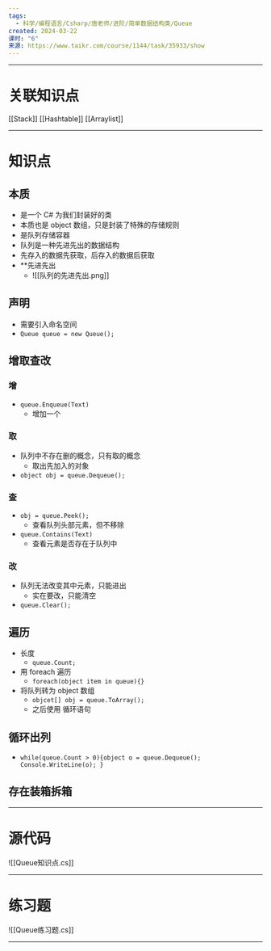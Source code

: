 ```yaml
---
tags:
  - 科学/编程语言/Csharp/唐老师/进阶/简单数据结构类/Queue
created: 2024-03-22
课时: "6"
来源: https://www.taikr.com/course/1144/task/35933/show
---
```


---
# 关联知识点

[[Stack]] [[Hashtable]] [[Arraylist]]

---
# 知识点

## 本质

- 是一个 C# 为我们封装好的类
- 本质也是 object 数组，只是封装了特殊的存储规则
- 是队列存储容器
- 队列是一种先进先出的数据结构
- 先存入的数据先获取，后存入的数据后获取
- **先进先出
	- ![[队列的先进先出.png]]
## 声明

- 需要引入命名空间
- `Queue queue = new Queue();`
## 增取查改

### 增

- `queue.Enqueue(Text)`
	- 增加一个
### 取

- 队列中不存在删的概念，只有取的概念
	- 取出先加入的对象
- `object obj = queue.Dequeue();`
### 查

- `obj = queue.Peek();`
	- 查看队列头部元素，但不移除
- `queue.Contains(Text)`
	- 查看元素是否存在于队列中
### 改

- 队列无法改变其中元素，只能进出
	- 实在要改，只能清空
- `queue.Clear();`
## 遍历

- 长度
	- `queue.Count;`
- 用 foreach 遍历
	- `foreach(object item in queue){}`
- 将队列转为 object 数组
	- `objcet[] obj = queue.ToArray();`
	- 之后使用 循环语句
## 循环出列

- `while(queue.Count > 0){object o = queue.Dequeue(); Console.WriteLine(o); }`

## 存在装箱拆箱

---
# 源代码

![[Queue知识点.cs]]

---
# 练习题

![[Queue练习题.cs]]

---


